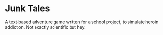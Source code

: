 # Junk Tales #

A text-based adventure game written for a school project, to simulate heroin addiction. Not exactly scientific but hey.